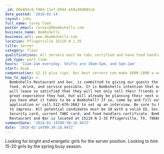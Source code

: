```yaml
---
_id: 88e883c0-f90d-11e7-89d4-e59a38d801c6
date_posted: '2018-01-14'
layout: jobs
full_name: Corey Cook
poster_email: coreyc@4bombshells.com
business_name: Bombshells
business_url: www.4bombshells.com
location: Pflugerville 15119 N i-35
title: Server
category: floor
qualifications: All servers must be tabc certified and have food handlers certificate
job_type: part_time
hours: '11am-2am everyday. Shifts are 10am-5pm, and 5pm-2am'
start: Asap
compensation: $2.13 plus tips. Our best servers can make $800-1000 a week working 5 shifts
how_to_apply: >-
  Bombshells Restaurant and bar, is committed to giving our guests the best
  food, drink, and service possible. It is Bombshells intention that our guests
  will leave so satisfied that they will not only tell their friends of the
  great experience they had, but will already be planning their next visit. Do
  you have what it takes to be a Bombshell? If so, come by and fill out an
  application or call 512-670-2662 to set up an interview. Be sure to be dressed
  to impress. All potential candidates must be 18 with a valid ID, Social
  Security card, current TABC card, and food handlers certificate. Bombshells
  Restaurant and Bar is located at 15119 N I-35 Pflugerville, TX. 78660
commentDate: '2018-01-14T09:30:18.947Z'
date: '2018-01-14T09:30:18.947Z'
---
```

Looking for bright and energetic girls for the server position. Looking to hire 15-20 girls by the spring busy season.
